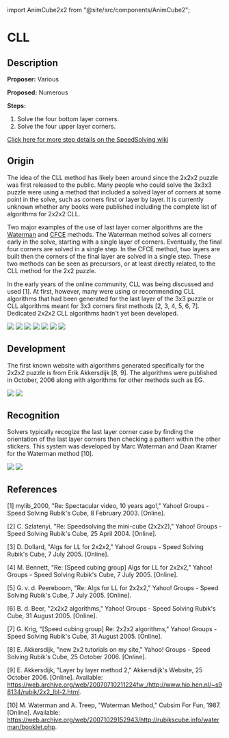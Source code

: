 import AnimCube2x2 from "@site/src/components/AnimCube2";

# CLL

<AnimCube2x2 params="buttonbar=0&position=lluuu&scale=6&hint=10&hintborder=1&facelets=yrogwwwwbbybrgygogoobryr" width="400px" height="400px" />

## Description

**Proposer:** Various

**Proposed:** Numerous

**Steps:**

1. Solve the four bottom layer corners.
2. Solve the four upper layer corners.

[Click here for more step details on the SpeedSolving wiki](https://www.speedsolving.com/wiki/index.php?title=CLL)

## Origin

The idea of the CLL method has likely been around since the 2x2x2 puzzle was first released to the public. Many people who could solve the 3x3x3 puzzle were using a method that included a solved layer of corners at some point in the solve, such as corners first or layer by layer. It is currently unknown whether any books were published including the complete list of algorithms for 2x2x2 CLL.

Two major examples of the use of last layer corner algorithms are the [Waterman](3x3/Methods/Waterman.md) and [CFCE](3x3/Methods/CFCE.md)  methods. The Waterman method solves all corners early in the solve, starting with a single layer of corners. Eventually, the final four corners are solved in a single step. In the CFCE method, two layers are built then the corners of the final layer are solved in a single step. These two methods can be seen as precursors, or at least directly related, to the CLL method for the 2x2 puzzle.

In the early years of the online community, CLL was being discussed and used [1]. At first, however, many were using or recommending CLL algorithms that had been generated for the last layer of the 3x3 puzzle or CLL algorithms meant for 3x3 corners first methods [2, 3, 4, 5, 6, 7]. Dedicated 2x2x2 CLL algorithms hadn't yet been developed.

![](img/CLL/CLL1.png)
![](img/CLL/CLL2.png)
![](img/CLL/CLL3.png)
![](img/CLL/CLL4.png)
![](img/CLL/CLL5.png)
![](img/CLL/CLL6.png)
![](img/CLL/CLL7.png)

## Development

The first known website with algorithms generated specifically for the 2x2x2 puzzle is from Erik Akkersdijk [8, 9]. The algorithms were published in October, 2006 along with algorithms for other methods such as EG.

![](img/CLL/Erik1.png)
![](img/CLL/Erik2.png)

## Recognition

Solvers typically recogize the last layer corner case by finding the orientation of the last layer corners then checking a pattern within the other stickers. This system was developed by Marc Waterman and Daan Kramer for the Waterman method [10].

![](img/CLL/Waterman1.png)
![](img/CLL/Waterman2.png)

## References

[1] 	mylib_2000, "Re: Spectacular video, 10 years ago!," Yahoo! Groups - Speed Solving Rubik's Cube, 8 February 2003. [Online]. 

[2] 	C. Szlatenyi, "Re: Speedsolving the mini-cube (2x2x2)," Yahoo! Groups - Speed Solving Rubik's Cube, 25 April 2004. [Online]. 

[3] 	D. Dollard, "Algs for LL for 2x2x2," Yahoo! Groups - Speed Solving Rubik's Cube, 7 July 2005. [Online]. 

[4] 	M. Bennett, "Re: [Speed cubing group] Algs for LL for 2x2x2," Yahoo! Groups - Speed Solving Rubik's Cube, 7 July 2005. [Online]. 

[5] 	G. v. d. Peereboom, "Re: Algs for LL for 2x2x2," Yahoo! Groups - Speed Solving Rubik's Cube, 7 July 2005. [Online]. 

[6] 	B. d. Beer, "2x2x2 algorithms," Yahoo! Groups - Speed Solving Rubik's Cube, 31 August 2005. [Online]. 

[7] 	G. Krig, "[Speed cubing group] Re: 2x2x2 algorithms," Yahoo! Groups - Speed Solving Rubik's Cube, 31 August 2005. [Online]. 

[8] 	E. Akkersdijk, "new 2x2 tutorials on my site," Yahoo! Groups - Speed Solving Rubik's Cube, 25 October 2006. [Online]. 

[9] 	E. Akkersdijk, "Layer by layer method 2," Akkersdijk's Website, 25 October 2006. [Online]. Available: https://web.archive.org/web/20070710211224fw_/http://www.hio.hen.nl/~s98134/rubik/2x2_lbl-2.html.

[10] 	M. Waterman and A. Treep, "Waterman Method," Cubsim For Fun, 1987. [Online]. Available: https://web.archive.org/web/20071029152943/http://rubikscube.info/waterman/booklet.php.
